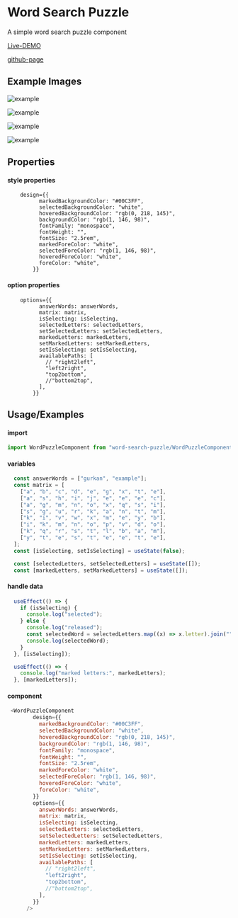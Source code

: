 
# Word Search Puzzle

A simple word search puzzle component

[Live-DEMO](https://word-search-puzzle.vercel.app)


[github-page](https://github.com/gurkanucar/word_search_puzzle)

## Example Images

![example](https://github.com/gurkanucar/word_search_puzzle/raw/master/img00.png)

![example](https://github.com/gurkanucar/word_search_puzzle/raw/master/img.png)

![example](https://github.com/gurkanucar/word_search_puzzle/raw/master/img2.png)

![example](https://github.com/gurkanucar/word_search_puzzle/raw/master/img3.png)

## Properties

#### style properties

```  
    design={{
          markedBackgroundColor: "#00C3FF",
          selectedBackgroundColor: "white",
          hoveredBackgroundColor: "rgb(0, 218, 145)",
          backgroundColor: "rgb(1, 146, 98)",
          fontFamily: "monospace",
          fontWeight: "",
          fontSize: "2.5rem",
          markedForeColor: "white",
          selectedForeColor: "rgb(1, 146, 98)",
          hoveredForeColor: "white",
          foreColor: "white",
        }}
```

#### option properties

```  
    options={{
          answerWords: answerWords,
          matrix: matrix,
          isSelecting: isSelecting,
          selectedLetters: selectedLetters,
          setSelectedLetters: setSelectedLetters,
          markedLetters: markedLetters,
          setMarkedLetters: setMarkedLetters,
          setIsSelecting: setIsSelecting,
          availablePaths: [
            // "right2left",
            "left2right",
            "top2bottom",
            //"bottom2top",
          ],
        }}
```
## Usage/Examples

#### import

```javascript
import WordPuzzleComponent from "word-search-puzzle/WordPuzzleComponent";
```

#### variables

```javascript
  const answerWords = ["gurkan", "example"];
  const matrix = [
    ["a", "b", "c", "d", "e", "g", "x", "t", "e"],
    ["a", "s", "h", "i", "j", "e", "e", "e", "c"],
    ["a", "g", "m", "n", "o", "x", "q", "s", "i"],
    ["s", "g", "u", "r", "k", "a", "n", "t", "m"],
    ["k", "i", "v", "w", "x", "m", "e", "y", "b"],
    ["i", "k", "m", "n", "o", "p", "v", "d", "o"],
    ["k", "q", "r", "s", "t", "l", "b", "a", "m"],
    ["y", "t", "e", "s", "t", "e", "e", "t", "e"],
  ];
  const [isSelecting, setIsSelecting] = useState(false);

  const [selectedLetters, setSelectedLetters] = useState([]);
  const [markedLetters, setMarkedLetters] = useState([]);
```

#### handle data

```javascript
  useEffect(() => {
    if (isSelecting) {
      console.log("selected");
    } else {
      console.log("released");
      const selectedWord = selectedLetters.map((x) => x.letter).join("");
      console.log(selectedWord);
    }
  }, [isSelecting]);

  useEffect(() => {
    console.log("marked letters:", markedLetters);
  }, [markedLetters]);
```

#### component

```javascript
 <WordPuzzleComponent
        design={{
          markedBackgroundColor: "#00C3FF",
          selectedBackgroundColor: "white",
          hoveredBackgroundColor: "rgb(0, 218, 145)",
          backgroundColor: "rgb(1, 146, 98)",
          fontFamily: "monospace",
          fontWeight: "",
          fontSize: "2.5rem",
          markedForeColor: "white",
          selectedForeColor: "rgb(1, 146, 98)",
          hoveredForeColor: "white",
          foreColor: "white",
        }}
        options={{
          answerWords: answerWords,
          matrix: matrix,
          isSelecting: isSelecting,
          selectedLetters: selectedLetters,
          setSelectedLetters: setSelectedLetters,
          markedLetters: markedLetters,
          setMarkedLetters: setMarkedLetters,
          setIsSelecting: setIsSelecting,
          availablePaths: [
            // "right2left",
            "left2right",
            "top2bottom",
            //"bottom2top",
          ],
        }}
      />
```
